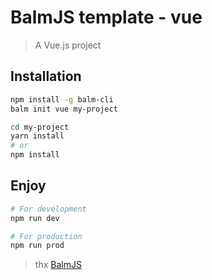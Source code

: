 # BalmJS template - vue
> A Vue.js project

## Installation

```sh
npm install -g balm-cli
balm init vue my-project

cd my-project
yarn install
# or
npm install
```

## Enjoy

```sh
# For development
npm run dev

# For production
npm run prod
```

> thx [BalmJS](http://balmjs.com/)
